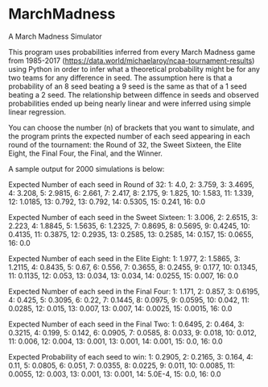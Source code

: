 # MarchMadness
A March Madness Simulator

This program uses probabilities inferred from every March Madness game from 1985-2017 (https://data.world/michaelaroy/ncaa-tournament-results) using Python in order to infer what a theoretical probability might be for any two teams for any difference in seed.
The assumption here is that a probability of an 8 seed beating a 9 seed is the same as that of a 1 seed beating a 2 seed. The relationship between diffence in seeds and observed probabilities ended up being nearly linear and were inferred using simple linear regression.

You can choose the number (n) of brackets that you want to simulate, and the program prints the expected number of each seed appearing in each round of the tournament: the Round of 32, the Sweet Sixteen, the Elite Eight, the Final Four, the Final, and the Winner.

A sample output for 2000 simulations is below:

Expected Number of each seed in Round of 32:
1: 4.0, 2: 3.759, 3: 3.4695, 4: 3.208, 5: 2.9815, 6: 2.661, 7: 2.417, 8: 2.175, 9: 1.825, 10: 1.583, 11: 1.339, 12: 1.0185, 13: 0.792, 13: 0.792, 14: 0.5305, 15: 0.241, 16: 0.0

Expected Number of each seed in the Sweet Sixteen:
1: 3.006, 2: 2.6515, 3: 2.223, 4: 1.8845, 5: 1.5635, 6: 1.2325, 7: 0.8695, 8: 0.5695, 9: 0.4245, 10: 0.4135, 11: 0.3875, 12: 0.2935, 13: 0.2585, 13: 0.2585, 14: 0.157, 15: 0.0655, 16: 0.0

Expected Number of each seed in the Elite Eight:
 1: 1.977, 2: 1.5865, 3: 1.2115, 4: 0.8435, 5: 0.67, 6: 0.556, 7: 0.3655, 8: 0.2455, 9: 0.177, 10: 0.1345, 11: 0.1135, 12: 0.053, 13: 0.034, 13: 0.034, 14: 0.0255, 15: 0.007, 16: 0.0
 
Expected Number of each seed in the Final Four:
 1: 1.171, 2: 0.857, 3: 0.6195, 4: 0.425, 5: 0.3095, 6: 0.22, 7: 0.1445, 8: 0.0975, 9: 0.0595, 10: 0.042, 11: 0.0285, 12: 0.015, 13: 0.007, 13: 0.007, 14: 0.0025, 15: 0.0015, 16: 0.0
 
Expected Number of each seed in the Final Two:
 1: 0.6495, 2: 0.464, 3: 0.3215, 4: 0.199, 5: 0.142, 6: 0.0905, 7: 0.0585, 8: 0.033, 9: 0.018, 10: 0.012, 11: 0.006, 12: 0.004, 13: 0.001, 13: 0.001, 14: 0.001, 15: 0.0, 16: 0.0
 
Expected Probability of each seed to win:
 1: 0.2905, 2: 0.2165, 3: 0.164, 4: 0.11, 5: 0.0805, 6: 0.051, 7: 0.0355, 8: 0.0225, 9: 0.011, 10: 0.0085, 11: 0.0055, 12: 0.003, 13: 0.001, 13: 0.001, 14: 5.0E-4, 15: 0.0, 16: 0.0

